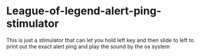 # League-of-legend-alert-ping-stimulator
This is just a stimulator that can let you hold left key and then slide to left to print out the exact alert ping and play the sound by the os system
